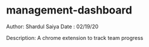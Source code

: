 # management-dashboard
Author: Shardul Saiya
Date : 02/19/20

Description: A chrome extension to track team progress
